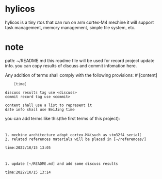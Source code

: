 # hylicos
hylicos is a tiny rtos that can run on arm cortex-M4 mechine
it will support task management, memory management, simple file system, etc.

# note
path: ~/README.md
this readme file will be used for record project update info.
you can copy results of discuss and commit infomation here.

Any addition of terms shall comply with the following provisions:
    # <tag>
        [content]

        [time]
    
    discuss results tag use <discuss>
    commit record tag use <commit>

    content shall use a list to represent it
    date info shall use BeiJing time

you can add terms like this(the first terms of this project):

# <discuss> 
    1. mechine architecture adopt cortex-M4(such as stm32f4 serial)
    2. related references materials will be placed in [~/references/]

    time:2022/10/15 13:05

# <commit>
    1. update [~/README.md] and add some discuss results

    time:2022/10/15 13:14    